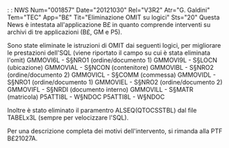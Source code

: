  :  : NWS Num="001857" Date="20121030" Rel="V3R2" Atr="G. Galdini" Tem="TEC" App="B£" Tit="Eliminazione OMIT su logici" Sts="20"
Questa News è intestata all'applicazione B£ in quanto comprende interventi su archivi di tre applicazioni (B£, GM e P5).

Sono state eliminate le istruzioni di OMIT dai seguenti logici, per migliorare le prestazioni dell'SQL (viene riportato il campo su cui è stata eliminata l'omit)
GMMOVI6L - S§NRO1 (ordine/documento 1)
GMMOVI9L - S§LOCN (ubicazione)
GMMOVIAL - S§NCON (contenitore)
GMMOVIBL - S§NRO2 (ordine/documento 2)
GMMOVICL - S§COMM (commessa)
GMMOVIDL - S§NRO1 (ordine/documento 1)
GMMOVIEL - S§NRO2 (ordine/documento 2)
GMMOVIFL - S§NRDI (documento interno)
GMMOVILL - S§MATR (matricola)
P5ATTI8L - W§NDOC
P5ATTI8L - W§NDOC

Inoltre è stato eliminato il paramentro ALSEQ(QTOCSSTBL) dal file TABELx3L (sempre per velocizzare
l'SQL).

Per una descrizione completa dei motivi dell'intervento, si rimanda alla PTF B£21027A.
